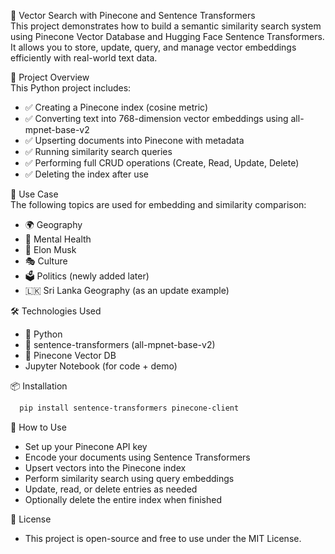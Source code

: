 🧠 Vector Search with Pinecone and Sentence Transformers<br>
This project demonstrates how to build a semantic similarity search system using Pinecone Vector Database and Hugging Face Sentence Transformers. It allows you to store, update, query, and manage vector embeddings efficiently with real-world text data.

🚀 Project Overview<br>
This Python project includes:<br>
  - ✅ Creating a Pinecone index (cosine metric)<br>
  - ✅ Converting text into 768-dimension vector embeddings using all-mpnet-base-v2<br>
  - ✅ Upserting documents into Pinecone with metadata<br>
  - ✅ Running similarity search queries<br>
  - ✅ Performing full CRUD operations (Create, Read, Update, Delete)<br>
  - ✅ Deleting the index after use<br>

📂 Use Case<br>
The following topics are used for embedding and similarity comparison:<br>
  - 🌍 Geography<br>
  - 🧠 Mental Health<br>
  - 🚀 Elon Musk<br>
  - 🎭 Culture<br>
  - 🗳️ Politics (newly added later)<br>
 -  🇱🇰 Sri Lanka Geography (as an update example)<br>

🛠️ Technologies Used<br>
  - 🐍 Python<br>
  - 🤗 sentence-transformers (all-mpnet-base-v2)<br>
  - 🌲 Pinecone Vector DB<br>
  -  Jupyter Notebook (for code + demo)<br>
	
📦 Installation<br>
```bash
  pip install sentence-transformers pinecone-client
```
  
🧪 How to Use<br>
  - Set up your Pinecone API key<br>
  - Encode your documents using Sentence Transformers<br>
  - Upsert vectors into the Pinecone index<br>
  - Perform similarity search using query embeddings<br>
  - Update, read, or delete entries as needed<br>
  - Optionally delete the entire index when finished<br>

📄 License<br>
  - This project is open-source and free to use under the MIT License.<br>

  
